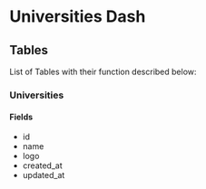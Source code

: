 # Universities Dash

## Tables

List of Tables with their function described below:

### Universities

#### Fields

- id
- name
- logo
- created_at
- updated_at
